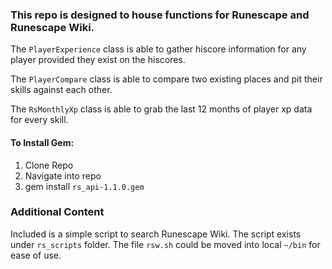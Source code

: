 
### This repo is designed to house functions for Runescape and Runescape Wiki.

The `PlayerExperience` class is able to gather hiscore information for any player provided they exist on the hiscores.

The `PlayerCompare` class is able to compare two existing places and pit their skills against each other.

The `RsMonthlyXp` class is able to grab the last 12 months of player xp data for every skill.

#### To Install Gem:
1. Clone Repo
2. Navigate into repo
3. gem install `rs_api-1.1.0.gem`



### Additional Content
Included is a simple script to search Runescape Wiki.
The script exists under `rs_scripts` folder. The file `rsw.sh` could be moved into local `~/bin` for ease of use.
